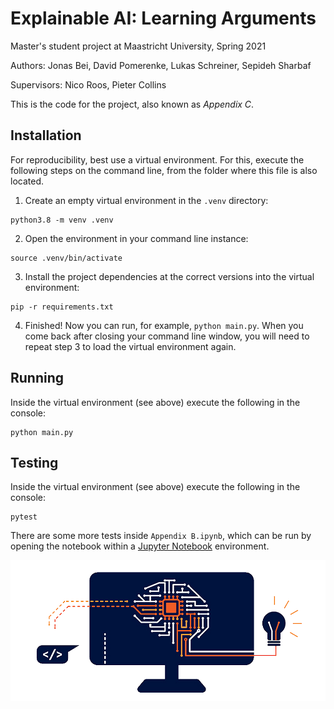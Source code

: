 # Explainable AI: Learning Arguments

Master's student project at Maastricht University, Spring 2021

Authors: Jonas Bei, David Pomerenke, Lukas Schreiner, Sepideh Sharbaf

Supervisors: Nico Roos, Pieter Collins

This is the code for the project, also known as _Appendix C_.

## Installation

For reproducibility, best use a virtual environment. For this, execute the following steps on the command line, from the folder where this file is also located.

1. Create an empty virtual environment in the `.venv` directory:

```
python3.8 -m venv .venv
```

2. Open the environment in your command line instance:

```
source .venv/bin/activate
```

3. Install the project dependencies at the correct versions into the virtual environment:

```
pip -r requirements.txt
```

4. Finished! Now you can run, for example, `python main.py`. When you come back after closing your command line window, you will need to repeat step 3 to load the virtual environment again.

## Running

Inside the virtual environment (see above) execute the following in the console:

```
python main.py
```

## Testing

Inside the virtual environment (see above) execute the following in the console:

```
pytest
```

There are some more tests inside `Appendix B.ipynb`, which can be run by opening the notebook within a [Jupyter Notebook](https://jupyter.org/) environment.

![](dke-logo.png)